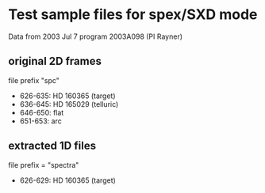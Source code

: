 # Test sample files for spex/SXD mode 

Data from 2003 Jul 7 program 2003A098 (PI Rayner)

## original 2D frames

file prefix "spc"

- 626-635:	HD 160365 (target)
- 636-645:	HD 165029 (telluric)
- 646-650:	flat
- 651-653:	arc

## extracted 1D files

file prefix = "spectra"

- 626-629:	HD 160365 (target)

